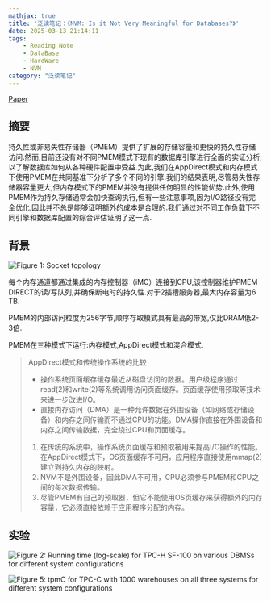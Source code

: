 ```yaml
---
mathjax: true
title: '泛读笔记：《NVM: Is it Not Very Meaningful for Databases?》'
date: 2025-03-13 21:14:11
tags: 
    - Reading Note
    - DataBase
    - HardWare
    - NVM
category: "泛读笔记"
---
```

[Paper](https://www.vldb.org/pvldb/vol16/p2444-koutsoukos.pdf)

## 摘要

持久性或非易失性存储器（PMEM）提供了扩展的存储容量和更快的持久性存储访问.然而,目前还没有对不同PMEM模式下现有的数据库引擎进行全面的实证分析,以了解数据库如何从各种硬件配置中受益.为此,我们在AppDirect模式和内存模式下使用PMEM在共同基准下分析了多个不同的引擎.我们的结果表明,尽管易失性存储器容量更大,但内存模式下的PMEM并没有提供任何明显的性能优势.此外,使用PMEM作为持久存储通常会加快查询执行,但有一些注意事项,因为I/O路径没有完全优化,因此并不总是能够证明额外的成本是合理的.我们通过对不同工作负载下不同引擎和数据库配置的综合评估证明了这一点.

<!--more-->

## 背景

![Figure 1: Socket topology](f1.png)

每个内存通道都通过集成的内存控制器（iMC）连接到CPU,该控制器维护PMEM DIRECT的读/写队列,并确保断电时的持久性.对于2插槽服务器,最大内存容量为6 TB.

PMEM的内部访问粒度为256字节,顺序存取模式具有最高的带宽,仅比DRAM低2-3倍.

PMEM在三种模式下运行:内存模式,AppDirect模式和混合模式.

> AppDirect模式和传统操作系统的比较
>
> - 操作系统页面缓存缓存最近从磁盘访问的数据。用户级程序通过read(2)和write(2)等系统调用访问页面缓存。页面缓存使用预取等技术来进一步改进I/O。
> - 直接内存访问（DMA）是一种允许数据在外围设备（如网络或存储设备）和内存之间传输而不通过CPU的功能。DMA操作直接在外围设备和内存之间传输数据，完全绕过CPU和页面缓存。
>
> 1. 在传统的系统中，操作系统页面缓存和预取被用来提高I/O操作的性能。在AppDirect模式下，OS页面缓存不可用，应用程序直接使用mmap(2)建立到持久内存的映射。
> 2. NVM不是外围设备，因此DMA不可用，CPU必须参与PMEM和CPU之间的每次数据传输。
> 3. 尽管PMEM有自己的预取器，但它不能使用OS页缓存来获得额外的内存容量，它必须直接依赖于应用程序分配的内存。

## 实验

![Figure 2: Running time (log-scale) for TPC-H SF-100 on various DBMSs for different system configurations](f2.png)

![Figure 5: tpmC for TPC-C with 1000 warehouses on all three systems for different system configurations](f5.png)